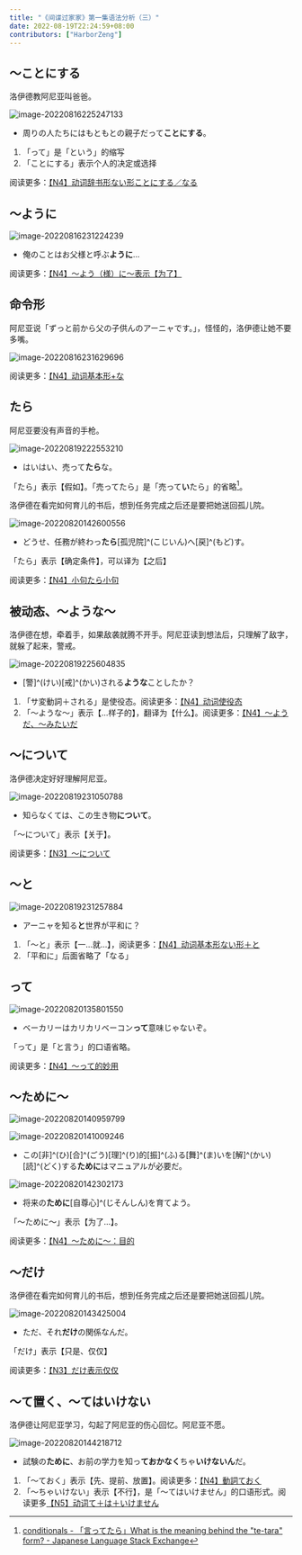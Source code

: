 ```yaml
---
title: "《间谍过家家》第一集语法分析（三）"
date: 2022-08-19T22:24:59+08:00
contributors: ["HarborZeng"]
---
```


## ～ことにする

洛伊德教阿尼亚叫爸爸。

![image-20220816225247133](https://tellyouwhat-static-1251995834.cos.ap-chongqing.myqcloud.com/images/image-20220816225247133.png)

- 周りの人たちにはもともとの親子だって**ことにする**。

1. 「って」是「という」的缩写
2. 「ことにする」表示个人的决定或选择

阅读更多：[【N4】动词辞书形ない形ことにする／なる](/grammar/n4/动词辞书形ない形ことにするなる/)

## ～ように

![image-20220816231224239](https://tellyouwhat-static-1251995834.cos.ap-chongqing.myqcloud.com/images/image-20220816231224239.png)

- 俺のことはお父様と呼ぶ**ように**...

阅读更多：[【N4】～よう（様）に～表示【为了】](/grammar/n4/よう様に/)

## 命令形

阿尼亚说「ずっと前から父の子供んのアーニャです。」，怪怪的，洛伊德让她不要多嘴。

![image-20220816231629696](https://tellyouwhat-static-1251995834.cos.ap-chongqing.myqcloud.com/images/image-20220816231629696.png)

阅读更多：[【N4】动词基本形+な](/grammar/n4/动词基本形+な/)

## たら

阿尼亚要没有声音的手枪。

![image-20220819222553210](https://tellyouwhat-static-1251995834.cos.ap-chongqing.myqcloud.com/images/image-20220819222553210.png)

- はいはい、売って**たら**な。

「たら」表示【假如】。「売ってたら」是「売って**い**たら」的省略[^1]。

洛伊德在看完如何育儿的书后，想到任务完成之后还是要把她送回孤儿院。

![image-20220820142600556](https://tellyouwhat-static-1251995834.cos.ap-chongqing.myqcloud.com/images/image-20220820142600556.png)

- どうせ、任務が終わっ**たら**[孤児院]^(こじいん)へ[戻]^(もど)す。

「たら」表示【确定条件】，可以译为【之后】

阅读更多：[【N4】小句たら小句](/grammar/n4/小句たら小句/)

[^1]: [conditionals - 「言ってたら」What is the meaning behind the "te-tara" form? - Japanese Language Stack Exchange](https://japanese.stackexchange.com/questions/33990/言ってたら-what-is-the-meaning-behind-the-te-tara-form)

## 被动态、～ような～

洛伊德在想，牵着手，如果敌袭就腾不开手。阿尼亚读到想法后，只理解了敌字，就躲了起来，警戒。

![image-20220819225604835](https://tellyouwhat-static-1251995834.cos.ap-chongqing.myqcloud.com/images/image-20220819225604835.png)

- [警]^(けい)[戒]^(かい)される**ような**ことしたか？

1. 「サ変動詞＋される」是使役态。阅读更多：[【N4】动词使役态](/grammar/n4/动词使役态/)
2. 「～ような～」表示【...样子的】，翻译为【什么】。阅读更多：[【N4】～ようだ、～みたいだ](/grammar/n4/ようだみたいだ/)

## ～について

洛伊德决定好好理解阿尼亚。

![image-20220819231050788](https://tellyouwhat-static-1251995834.cos.ap-chongqing.myqcloud.com/images/image-20220819231050788.png)

- 知らなくては、この生き物**について**。

「～について」表示【关于】。

阅读更多：[【N3】～について](/grammar/n3/について/)

## ～と

![image-20220819231257884](https://tellyouwhat-static-1251995834.cos.ap-chongqing.myqcloud.com/images/image-20220819231257884.png)

- アーニャを知る**と**世界が平和に？

1. 「～と」表示【一...就...】，阅读更多：[【N4】动词基本形ない形＋と](/grammar/n4/动词基本形ない形と/)
2. 「平和に」后面省略了「なる」

## って

![image-20220820135801550](https://tellyouwhat-static-1251995834.cos.ap-chongqing.myqcloud.com/images/image-20220820135801550.png)

- ベーカリーはカリカリベーコン**って**意味じゃないぞ。

「って」是「と言う」的口语省略。

阅读更多：[【N4】～って的妙用](/grammar/n4/って的妙用/)

## ～ために～

![image-20220820140959799](https://tellyouwhat-static-1251995834.cos.ap-chongqing.myqcloud.com/images/image-20220820140959799.png)

![image-20220820141009246](https://tellyouwhat-static-1251995834.cos.ap-chongqing.myqcloud.com/images/image-20220820141009246.png)

- この[非]^(ひ)[合]^(ごう)[理]^(り)的[振]^(ふ)る[舞]^(ま)いを[解]^(かい)[読]^(どく)する**ために**はマニュアルが必要だ。

![image-20220820142302173](https://tellyouwhat-static-1251995834.cos.ap-chongqing.myqcloud.com/images/image-20220820142302173.png)

- 将来の**ために**[自尊心]^(じそんしん)を育てよう。

「～ために～」表示【为了...】。

阅读更多：[【N4】～ために～：目的](/grammar/n4/ために目的/)

## ～だけ

洛伊德在看完如何育儿的书后，想到任务完成之后还是要把她送回孤儿院。

![image-20220820143425004](https://tellyouwhat-static-1251995834.cos.ap-chongqing.myqcloud.com/images/image-20220820143425004.png)

- ただ、それ**だけ**の関係なんだ。

「だけ」表示【只是、仅仅】

阅读更多：[【N3】だけ表示仅仅](/grammar/n3/だけ表示仅仅/)

## ～て置く、～てはいけない

洛伊德让阿尼亚学习，勾起了阿尼亚的伤心回忆。阿尼亚不愿。

![image-20220820144218712](https://tellyouwhat-static-1251995834.cos.ap-chongqing.myqcloud.com/images/image-20220820144218712.png)

- 試験の**ために**、お前の学力を知っ**ておかなく**ちゃ**いけないん**だ。

1. 「～ておく」表示【先、提前、放置】。阅读更多：[【N4】動詞ておく](/grammar/n4/動詞ておく/)
2. 「～ちゃいけない」表示【不行】，是「～てはいけません」的口语形式。阅读更多[【N5】动词て＋は＋いけません](/grammar/n5/动词てはいけません/)
